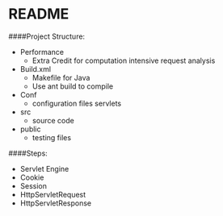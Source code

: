 README
========

####Project Structure:
  - Performance
    - Extra Credit for computation intensive request analysis
  - Build.xml
    - Makefile for Java
    - Use ant build to compile
  - Conf
    - configuration files servlets
  - src
    - source code
  - public
    - testing files

####Steps:

- Servlet Engine
- Cookie
- Session
- HttpServletRequest
- HttpServletResponse
